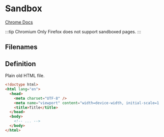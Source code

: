 # Sandbox

[Chrome Docs](https://developer.chrome.com/docs/extensions/mv3/manifest/sandbox/)

:::tip Chromium Only
Firefox does not support sandboxed pages.
:::

## Filenames

<EntrypointPatterns
  :patterns="[
    ['entrypoints/sandbox.html', 'sandbox.html'],
    ['entrypoints/sandbox/index.html', 'sandbox.html'],
    ['entrypoints/<name>.sandbox.html', '<name>.html` '],
    ['entrypoints/<name>.sandbox/index.html', '<name>.html` '],
  ]"
/>

## Definition

Plain old HTML file.

```html
<!doctype html>
<html lang="en">
  <head>
    <meta charset="UTF-8" />
    <meta name="viewport" content="width=device-width, initial-scale=1.0" />
    <title>Title</title>
  </head>
  <body>
    <!-- ... -->
  </body>
</html>
```
